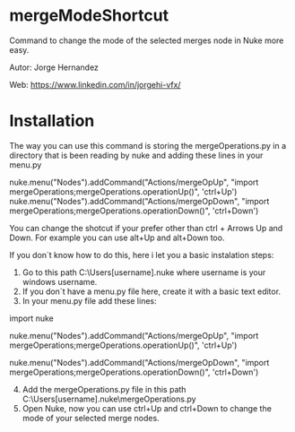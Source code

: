 # mergeModeShortcut
Command to change the mode of the selected merges node in Nuke more easy.

Autor: Jorge Hernandez

Web: https://www.linkedin.com/in/jorgehi-vfx/

# Installation
The way you can use this command is storing the mergeOperations.py in a directory that is been reading by nuke and adding these lines in your menu.py

nuke.menu("Nodes").addCommand("Actions/mergeOpUp", "import mergeOperations;mergeOperations.operationUp()", 'ctrl+Up')
nuke.menu("Nodes").addCommand("Actions/mergeOpDown", "import mergeOperations;mergeOperations.operationDown()", 'ctrl+Down')

You can change the shotcut if your prefer other than ctrl + Arrows Up and Down. For example you can use alt+Up and alt+Down too.

If you don´t know how to do this, here i let you a basic instalation steps:

1. Go to this path C:\Users\[username]\.nuke where username is your windows username.
2. If you don´t have a menu.py file here, create it with a basic text editor.
3. In your menu.py file add these lines: 

  import nuke
  
  nuke.menu("Nodes").addCommand("Actions/mergeOpUp", "import mergeOperations;mergeOperations.operationUp()", 'ctrl+Up')
  
  nuke.menu("Nodes").addCommand("Actions/mergeOpDown", "import mergeOperations;mergeOperations.operationDown()", 'ctrl+Down')
  
4. Add the mergeOperations.py file in this path C:\Users[username].nuke\mergeOperations.py
5. Open Nuke, now you can use ctrl+Up and ctrl+Down to change the mode of your selected merge nodes.
